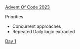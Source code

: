 [Advent Of Code 2023](https://adventofcode.com)

Priorities
- Concurrent approaches
- Repeated Daily logic extracted

[Day 1](Sources/Day1)